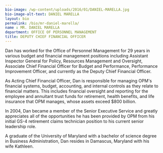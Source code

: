 ```yaml
---
bio-image: /wp-content/uploads/2016/01/DANIEL-MARELLA.jpg
bio-image-alt-text: DANIEL MARELLA
layout: bio
permalink: /bio/mr-daniel-marella/
name : MR. DANIEL MARELLA
department: OFFICE OF PERSONNEL MANAGEMENT
title: DEPUTY CHIEF FINANCIAL OFFICER
---
```

 Dan has worked for the Office of Personnel Management for 29 years in various budget and financial management positions including Assistant Inspector General for Policy, Resources Management and Oversight, Associate Chief Financial Officer for Budget and Performance, Performance Improvement Officer, and currently as the Deputy Chief Financial Officer.
             
   As Acting Chief Financial Officer, Dan is responsible for managing OPM's financial systems, budget, accounting, and internal controls as they relate to financial matters.  This includes financial oversight and reporting for the employee and annuitant trust funds for retirement, health benefits, and life insurance that OPM manages, whose assets exceed $800 billion.
             
   In 2004, Dan became a member of the Senior Executive Service and greatly appreciates all of the opportunities he has been provided by OPM from his initial GS-4 retirement claims technician position to his current senior leadership role.
             
   A graduate of the University of Maryland with a bachelor of science degree in Business Administration, Dan resides in Damascus, Maryland with his wife Kathleen.

